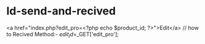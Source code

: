 # Id-send-and-recived
&lt;a href="index.php?edit_pro=&lt;?php  echo $product_id; ?>">Edit&lt;/a> // how to  Recived Method:- $edit_id=$_GET['edit_pro'];
